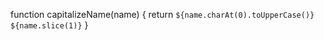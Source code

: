 function capitalizeName(name) {
  return `${name.charAt(0).toUpperCase()} ${name.slice(1)}`
}

<!-- From 18th Nov file -->
<!-- const verifiedDefault = {
  verfified: false
};

const contact = {
  phoneNumber: '03477871262'
}; -->


<!-- const map1 = new Map([
  [1, 1],
  [true, true]
]);

map1.set('key', 'value');

map1.forEach((value, key) => {
  console.log(key, value);
});
[...map1.keys()] -->
